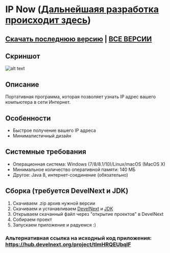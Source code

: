 # IP Now ([Дальнейшаяя разработка происходит здесь](https://github.com/Zalexanninev15/MyIP))
## [Скачать последнюю версию](https://github.com/Zalexanninev15/IP-Now/releases/tag/1.7) | [ВСЕ ВЕРСИИ](https://github.com/Zalexanninev15/IP-Now/releases)
## Скриншот
![alt text](https://i.imgur.com/DQKCY2a.png) 
## Описание
Портативная программа, которая позволяет узнать IP адрес вашего компьютера в сети Интернет.
## Особенности
* Быстрое получение вашего IP адреса
* Минималистичный дизайн
## Системные требования
* Операционная система: Windows (7/8/8.1/10)/Linux/macOS (MacOS X)
* Минимальное количество оперативной памяти: 140 МБ
* Другое: Java 8, интернет-соединение (обязательно)
## Сборка (требуется DevelNext и JDK)
1. Скачиваем .zip архив нужной версии
2. Скачиваем и устанавливаем [DevelNext](https://github.com/jphp-group/develnext/releases) и [JDK](https://www.oracle.com/technetwork/java/javase/downloads/2133151)
3. Открываем скачанный файл через "открытие проектов" в DevelNext
4. Собираем проект 
5. Запускаем приложение и радуемся :)
### Альтернативная ссылка на исходный код приложения: https://hub.develnext.org/project/tImHRQEUbqlF
